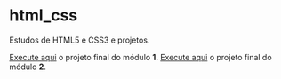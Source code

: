 # html_css
 Estudos de HTML5 e CSS3 e projetos.

 <a href="modulo1/11index.html" target = "_self">Execute aqui</a> o projeto final do módulo <strong>1</strong>.
 <a href="modulo 2/6index.html" target = "_self">Execute aqui</a> o projeto final do módulo <strong>2</strong>.
